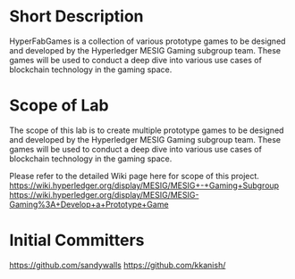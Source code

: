 # Short Description
HyperFabGames is a collection of various prototype games to be designed and developed by the Hyperledger MESIG Gaming subgroup team. These games will be used to conduct a deep dive into various use cases of blockchain technology in the gaming space.

# Scope of Lab
The scope of this lab is to create multiple prototype games to be designed and developed by the Hyperledger MESIG Gaming subgroup team.
These games will be used to conduct a deep dive into various use cases of blockchain technology in the gaming space.

Please refer to the detailed Wiki page here for scope of this project.
https://wiki.hyperledger.org/display/MESIG/MESIG+-+Gaming+Subgroup
https://wiki.hyperledger.org/display/MESIG/MESIG-Gaming%3A+Develop+a+Prototype+Game

# Initial Committers
https://github.com/sandywalls
https://github.com/kkanish/
